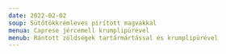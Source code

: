 ```yaml
---
date: 2022-02-02
soup: Sütőtökkrémleves pirított magvakkal
menua: Caprese jércemell krumplipürével
menub: Rántott zöldségek tartármártással és krumplipürével
---
```

